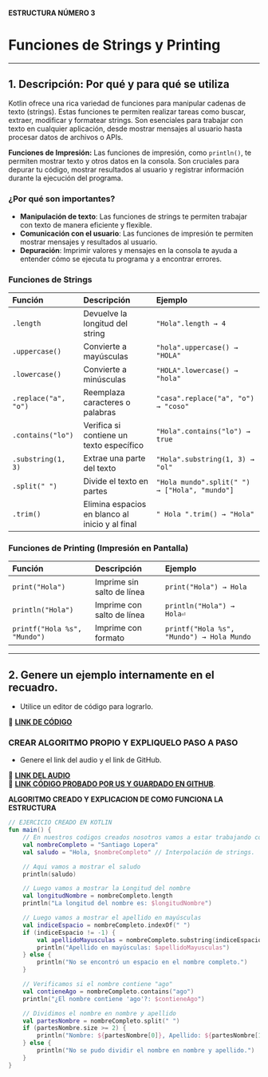 #### ESTRUCTURA NÚMERO 3  
# Funciones de Strings y Printing  

---

## 1. Descripción: Por qué y para qué se utiliza

Kotlin ofrece una rica variedad de funciones para manipular cadenas de texto (strings). Estas funciones te permiten realizar tareas como buscar, extraer, modificar y formatear strings. Son esenciales para trabajar con texto en cualquier aplicación, desde mostrar mensajes al usuario hasta procesar datos de archivos o APIs.

**Funciones de Impresión:**
Las funciones de impresión, como `println()`, te permiten mostrar texto y otros datos en la consola. Son cruciales para depurar tu código, mostrar resultados al usuario y registrar información durante la ejecución del programa.

### ¿Por qué son importantes?

* **Manipulación de texto**: Las funciones de strings te permiten trabajar con texto de manera eficiente y flexible.
* **Comunicación con el usuario**: Las funciones de impresión te permiten mostrar mensajes y resultados al usuario.
* **Depuración**: Imprimir valores y mensajes en la consola te ayuda a entender cómo se ejecuta tu programa y a encontrar errores.

### **Funciones de Strings**

| Función                     | Descripción                                    | Ejemplo                                  |
| :-------------------------- | :--------------------------------------------- | :--------------------------------------- |
| `.length`                  | Devuelve la longitud del string                | `"Hola".length → 4`                     |
| `.uppercase()`              | Convierte a mayúsculas                         | `"hola".uppercase() → "HOLA"`             |
| `.lowercase()`              | Convierte a minúsculas                         | `"HOLA".lowercase() → "hola"`             |
| `.replace("a", "o")`        | Reemplaza caracteres o palabras                | `"casa".replace("a", "o") → "coso"`       |
| `.contains("lo")`           | Verifica si contiene un texto específico       | `"Hola".contains("lo") → true`           |
| `.substring(1, 3)`          | Extrae una parte del texto                     | `"Hola".substring(1, 3) → "ol"`          |
| `.split(" ")`               | Divide el texto en partes                      | `"Hola mundo".split(" ") → ["Hola", "mundo"]` |
| `.trim()`                   | Elimina espacios en blanco al inicio y al final | `" Hola ".trim() → "Hola"`               |

### **Funciones de Printing (Impresión en Pantalla)**

| Función                 | Descripción                   | Ejemplo                    |
| :---------------------- | :---------------------------- | :------------------------- |
| `print("Hola")`          | Imprime sin salto de línea     | `print("Hola") → Hola`     |
| `println("Hola")`        | Imprime con salto de línea     | `println("Hola") → Hola⏎` |
| `printf("Hola %s", "Mundo")` | Imprime con formato           | `printf("Hola %s", "Mundo") → Hola Mundo` |

--- 

## 2. Genere un ejemplo internamente en el recuadro.  
- Utilice un editor de código para lograrlo.  

🔗 **[LINK DE CÓDIGO](https://pl.kotl.in/NMnOrcWbm?theme=darcula&readOnly=true)**  

### CREAR ALGORITMO PROPIO Y EXPLIQUELO PASO A PASO 
- Genere el link del audio y el link de GitHub.
  
🔗 **[LINK DEL AUDIO](https://dayhaaCode-25.github.io/Fichas_Kotlin/Tarjeta%20número%203/ficha%203.mp4)**  
🔗 **[LINK CÓDIGO PROBADO POR US Y GUARDADO EN GITHUB](https://github.com/dayhaaCode-25/Fichas_Kotlin/blob/40267ba4cb8bf14b4e52c6269cc8a179f2533750/Tarjeta%20n%C3%BAmero%203/Funciones%20de%20Strings%20y%20Printing.PNG)**.

**ALGORITMO CREADO Y EXPLICACION DE COMO FUNCIONA LA ESTRUCTURA**
```kotlin
// EJERCICIO CREADO EN KOTLIN
fun main() {
    // En nuestros codigos creados nosotros vamos a estar trabajando con strings.
    val nombreCompleto = "Santiago Lopera"
    val saludo = "Hola, $nombreCompleto" // Interpolación de strings.

    // Aqui vamos a mostrar el saludo
    println(saludo)

    // Luego vamos a mostrar la Longitud del nombre
    val longitudNombre = nombreCompleto.length
    println("La longitud del nombre es: $longitudNombre")

    // Luego vamos a mostrar el apellido en mayúsculas
    val indiceEspacio = nombreCompleto.indexOf(" ")
    if (indiceEspacio != -1) {
        val apellidoMayusculas = nombreCompleto.substring(indiceEspacio + 1).uppercase()
        println("Apellido en mayúsculas: $apellidoMayusculas")
    } else {
        println("No se encontró un espacio en el nombre completo.")
    }

    // Verificamos si el nombre contiene "ago"
    val contieneAgo = nombreCompleto.contains("ago")
    println("¿El nombre contiene 'ago'?: $contieneAgo")

    // Dividimos el nombre en nombre y apellido
    val partesNombre = nombreCompleto.split(" ")
    if (partesNombre.size >= 2) {
        println("Nombre: ${partesNombre[0]}, Apellido: ${partesNombre[1]}")
    } else {
        println("No se pudo dividir el nombre en nombre y apellido.")
    }
}
```

